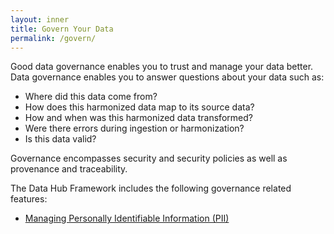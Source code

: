 ```yaml
---
layout: inner
title: Govern Your Data
permalink: /govern/
---
```


Good data governance enables you to trust and manage your data better. Data governance enables you to answer questions about your data such as:

* Where did this data come from?
* How does this harmonized data map to its source data?
* How and when was this harmonized data transformed?
* Were there errors during ingestion or harmonization?
* Is this data valid?

Governance encompasses security and security policies as well as provenance and traceability.

The Data Hub Framework includes the following governance related features:

* [Managing Personally Identifiable Information (PII)](pii)
